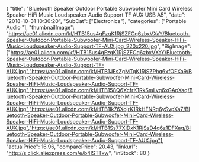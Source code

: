 {
	"title": "Bluetooth Speaker Outdoor Portable Subwoofer Mini Card Wireless Speaker HiFi Music Loudspeaker Audio Support TF AUX USB A5",
	"date": "2018-10-31 10:30:20",
	"SubCat": ["Electronics"],
	"categories": ["Portable Audio "],
	"thumbnailImage": "https://ae01.alicdn.com/kf/HTB15us4gFzqK1RjSZFCq6zbxVXaY/Bluetooth-Speaker-Outdoor-Portable-Subwoofer-Mini-Card-Wireless-Speaker-HiFi-Music-Loudspeaker-Audio-Support-TF-AUX.jpg_220x220.jpg",
	"BigImage": ["https://ae01.alicdn.com/kf/HTB15us4gFzqK1RjSZFCq6zbxVXaY/Bluetooth-Speaker-Outdoor-Portable-Subwoofer-Mini-Card-Wireless-Speaker-HiFi-Music-Loudspeaker-Audio-Support-TF-AUX.jpg","https://ae01.alicdn.com/kf/HTB1JEsZgMTqK1RjSZPhq6xfOFXa9/Bluetooth-Speaker-Outdoor-Portable-Subwoofer-Mini-Card-Wireless-Speaker-HiFi-Music-Loudspeaker-Audio-Support-TF-AUX.jpg","https://ae01.alicdn.com/kf/HTB158Q6XcfrK1RkSmLyq6xGApXaq/Bluetooth-Speaker-Outdoor-Portable-Subwoofer-Mini-Card-Wireless-Speaker-HiFi-Music-Loudspeaker-Audio-Support-TF-AUX.jpg","https://ae01.alicdn.com/kf/HTB1lk76XojrK1RkHFNRq6ySvpXa7/Bluetooth-Speaker-Outdoor-Portable-Subwoofer-Mini-Card-Wireless-Speaker-HiFi-Music-Loudspeaker-Audio-Support-TF-AUX.jpg","https://ae01.alicdn.com/kf/HTB1Ss77XiDxK1RjSsD4q6z1DFXag/Bluetooth-Speaker-Outdoor-Portable-Subwoofer-Mini-Card-Wireless-Speaker-HiFi-Music-Loudspeaker-Audio-Support-TF-AUX.jpg"],
	"actualPrice": 16.96,
	"comparePrice": 20.43,
	"linkurl": "http://s.click.aliexpress.com/e/b4ISTTxw",
	"inStock": 80
}
